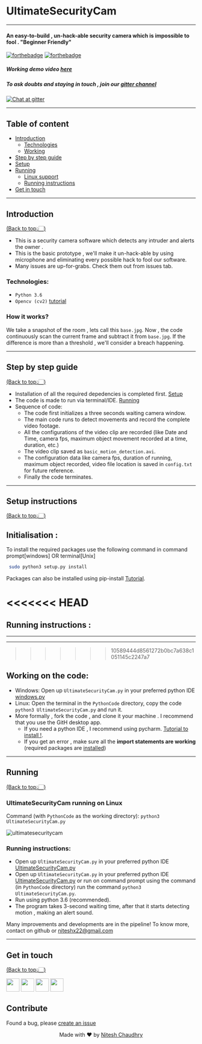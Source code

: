 # UltimateSecurityCam
---

#### An easy-to-build , un-hack-able security camera which is impossible to fool . "Beginner Friendly"

[![forthebadge](https://forthebadge.com/images/badges/built-with-love.svg)](https://forthebadge.com)
[![forthebadge](https://forthebadge.com/images/badges/made-with-python.svg)](https://forthebadge.com)

##### Working demo video  [here](SampleVid/SecurityCam.mp4)
##### To ask doubts and staying in touch , join our [gitter channel](https://gitter.im/UltimateSecurityCam/Lobby)

[![Chat at gitter](https://img.shields.io/badge/Chat%20on%20-Gitter-brightgreen.svg)](https://gitter.im/UltimateSecurityCam/Lobby)


---
## Table of content

- [Introduction](#introduction)
  - [Technologies](#technologies)
  - [Working](#how-it-works)
- [Step by step guide](#step-by-step-guide)
- [Setup](#setup-instructions)
- [Running](#running)
  - [Linux support](#ultimatesecuritycam-running-on-linux)
  - [Running instructions](#running-instructions)
- [Get in touch](#get-in-touch)



---
## Introduction
[(Back to top👆🏻)](#table-of-content)
- This is a security camera software which detects any intruder and alerts the owner .
- This is the basic prototype , we'll make it un-hack-able by using microphone and eliminating every possible hack to fool our software.
- Many issues are up-for-grabs. Check them out from issues tab.


### Technologies:
- `Python 3.6`
- `Opencv (cv2)` [tutorial](https://pythonprogramming.net/loading-images-python-opencv-tutorial/)

### How it works?
We take a snapshot of the room , lets call this `base.jpg`. Now , the code continuously scan the current frame and subtract it from `base.jpg`.
If the difference is more than a threshold , we'll consider a breach happening.


---
## Step by step guide
[(Back to top👆🏻)](#table-of-content)

- Installation of all the required depedencies is completed first. [Setup](#setup-instructions)
- The code is made to run via terminal/IDE. [Running](#running)
- Sequence of code:
	- The code first initializes a three seconds waiting camera window.
	- The main code runs to detect movements and record the complete video footage.
	- All the configurations of the video clip are recorded (like Date and Time, camera fps, maximum object movement recorded at a time, duration, etc.)
	- The video clip saved as `basic_motion_detection.avi`.
	- The configuration data like camera fps, duration of running, maximum object recorded, video file location is saved in `config.txt` for future reference.
	- Finally the code terminates.
	

---
## Setup instructions
[(Back to top👆🏻)](#table-of-content)

## Initialisation :
To install the required packages use the following command in command prompt[windows] OR terminal[Unix]
````sh
 sudo python3 setup.py install
````
Packages can also be installed using pip-install [Tutorial](https://www.youtube.com/watch?v=237dNNQhD3Q).


<<<<<<< HEAD
=======
## Running instructions :
---
---
>>>>>>> 10589444d8561272b0bc7a638c1051145c2247a7
## Working on the code:
- Windows: Open up `UltimateSecurityCam.py` in your preferred python IDE [windows.py](PythonCode/Windows.py)
- Linux: Open the terminal in the `PythonCode` directory, copy the code `python3 UltimateSecurityCam.py` and run it.
- More formally , fork the code , and clone it your machine . I recommend that you use the GitH desktop app.
  - If you need a python IDE , I recommend using pycharm. [Tutorial to install !](https://www.youtube.com/watch?v=QzcaEELafkE).
  - If you get an error , make sure all the **import statements are working** (required packages are [installed](#setup-instructions)) 
  

---
## Running 
[(Back to top👆🏻)](#table-of-content)

### UltimateSecurityCam running on Linux
Command (with `PythonCode` as the working directory):
`python3 UltimateSecurityCam.py`

![ultimatesecuritycam](https://user-images.githubusercontent.com/30645315/49302849-31d16380-f4ee-11e8-9bfa-4e99866fa3bc.gif)


### Running instructions:

- Open up `UltimateSecurityCam.py` in your preferred python IDE [UltimateSecurityCam.py](PythonCode/UltimateSecurityCam.py)
- Open up `UltimateSecurityCam.py` in your preferred python IDE [UltimateSecurityCam.py](PythonCode/UltimateSecurityCam.py) or run on command prompt using the command (in `PythonCode` directory)
	run the command `python3 UltimateSecurityCam.py`.
- Run using python 3.6 (recommended).
- The program takes 3-second waiting time, after that it starts detecting motion , making an alert sound.

Many improvements and developments are in the pipeline! To know more, contact on github or niteshx22@gmail.com

---
## Get in touch
[(Back to top👆🏻)](#table-of-content)

[<img src="https://image.flaticon.com/icons/svg/185/185964.svg" width="35" padding="10">](https://www.linkedin.com/in/niteshx2/)
[<img src="https://image.flaticon.com/icons/svg/185/185985.svg" width="35" padding="10">](https://www.instagram.com/nitz_chaudhry/)
[<img src="https://image.flaticon.com/icons/svg/185/185981.svg" width="35" padding="10">](https://www.facebook.com/niteshx2)
[<img src="https://upload.wikimedia.org/wikipedia/commons/9/91/Octicons-mark-github.svg" width="35" padding="10">](https://github.com/NIteshx2)

## Contribute
Found a bug, please [create an issue](https://github.com/njackwinterofcode/UltimateSecurityCam/issues)

<p align="center"> Made with ❤ by <a href="https://github.com/NIteshx2">Nitesh Chaudhry</a></p>
